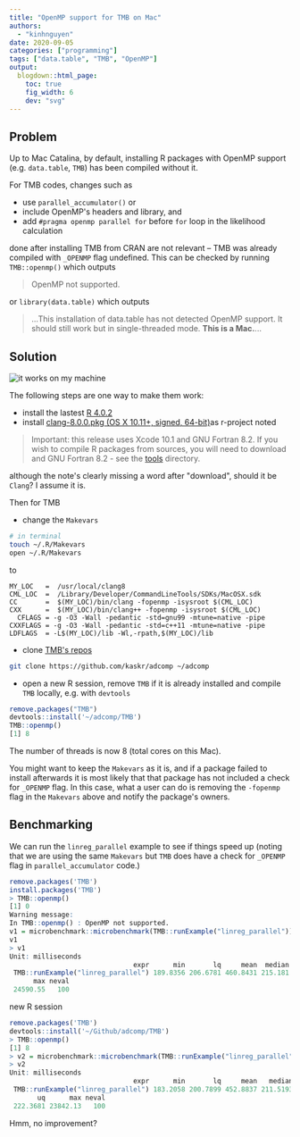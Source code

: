 ```yaml
---
title: "OpenMP support for TMB on Mac"
authors: 
  - "kinhnguyen"
date: 2020-09-05
categories: ["programming"]
tags: ["data.table", "TMB", "OpenMP"]
output:
  blogdown::html_page:
    toc: true
    fig_width: 6
    dev: "svg"
---
```


## Problem

Up to Mac Catalina, by default, installing R packages with OpenMP support (e.g. `data.table`,
`TMB`) has been compiled without it.

For TMB codes, changes such as

- use `parallel_accumulator()` or  
- include OpenMP's headers and library, and 
- add `#pragma openmp parallel for` before `for` loop in the likelihood
  calculation

done after installing TMB from CRAN are not relevant – TMB was already compiled
with `_OPENMP` flag undefined. This can be checked by running `TMB::openmp()`
which outputs

> OpenMP not supported. 

or `library(data.table)` which outputs

> ...This installation of data.table has not detected OpenMP support. It should
> still work but in single-threaded mode. **This is a Mac.**...

## Solution

![it works on my machine](https://hackernoon.com/hn-images/1*ookfwogTLx_1qhHaiFJoJw.png)

The following steps are one way to make them work:

- install the lastest [R 4.0.2](https://cloud.r-project.org/bin/macosx/R-4.0.2.pkg)
- install  [clang-8.0.0.pkg (OS X 10.11+, signed, 64-bit)](https://cloud.r-project.org/bin/macosx/tools/clang-8.0.0.pkg)as r-project noted
> Important: this release uses Xcode 10.1 and GNU Fortran 8.2. If you wish
  to compile R packages from sources, you will need to download and GNU
  Fortran 8.2 - see the [tools](https://cloud.r-project.org/) directory.

  although the note's clearly missing a word after "download", should it be `Clang`? I assume it is.

Then for TMB

- change the `Makevars` 

```bash
# in terminal
touch ~/.R/Makevars
open ~/.R/Makevars
```

to

```make
MY_LOC   =  /usr/local/clang8
CML_LOC  =  /Library/Developer/CommandLineTools/SDKs/MacOSX.sdk
CC       =  $(MY_LOC)/bin/clang -fopenmp -isysroot $(CML_LOC)
CXX      =  $(MY_LOC)/bin/clang++ -fopenmp -isysroot $(CML_LOC)
  CFLAGS = -g -O3 -Wall -pedantic -std=gnu99 -mtune=native -pipe
CXXFLAGS = -g -O3 -Wall -pedantic -std=c++11 -mtune=native -pipe
LDFLAGS  = -L$(MY_LOC)/lib -Wl,-rpath,$(MY_LOC)/lib
```
- clone [TMB's repos](https://github.com/kaskr/adcomp)

```bash
git clone https://github.com/kaskr/adcomp ~/adcomp
```

- open a new R session, remove `TMB` if it is already installed and compile `TMB` locally, e.g. with `devtools`
```r
remove.packages("TMB")
devtools::install('~/adcomp/TMB')
TMB::openmp()
[1] 8
```

The number of threads is now 8 (total cores on this Mac).

You might want to keep the `Makevars` as it is, and if a package failed to install afterwards it is most likely that that package has not included a check for `_OPENMP` flag. In this case, what a user can do is removing the `-fopenmp` flag in the `Makevars` above and notify the package's owners.

## Benchmarking

We can run the `linreg_parallel` example to see if things speed up (noting that
we are using the same `Makevars` but `TMB` does have a check for `_OPENMP`
flag in `parallel_accumulator` code.)

```r
remove.packages('TMB')
install.packages('TMB')
> TMB::openmp()
[1] 0
Warning message:
In TMB::openmp() : OpenMP not supported.
v1 = microbenchmark::microbenchmark(TMB::runExample("linreg_parallel"))
v1
> v1
Unit: milliseconds
                               expr      min       lq     mean  median       uq
 TMB::runExample("linreg_parallel") 189.8356 206.6781 460.8431 215.181 221.8238
      max neval
 24590.55   100
```

new R session

```r
remove.packages('TMB')
devtools::install('~/Github/adcomp/TMB')
> TMB::openmp()
[1] 8
> v2 = microbenchmark::microbenchmark(TMB::runExample("linreg_parallel"))
> v2
Unit: milliseconds
                               expr      min       lq     mean   median
 TMB::runExample("linreg_parallel") 183.2058 200.7899 452.8837 211.5193
       uq      max neval
 222.3681 23842.13   100
```

Hmm, no improvement?